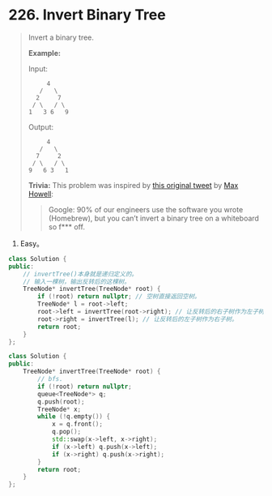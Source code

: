 # 226. Invert Binary Tree

> Invert a binary tree.
>
> **Example:**
>
> Input:
>
> ```
>      4
>    /   \
>   2     7
>  / \   / \
> 1   3 6   9
> ```
>
> Output:
>
> ```
>      4
>    /   \
>   7     2
>  / \   / \
> 9   6 3   1
> ```
>
> **Trivia:**
> This problem was inspired by [this original tweet](https://twitter.com/mxcl/status/608682016205344768) by [Max Howell](https://twitter.com/mxcl):
>
> > Google: 90% of our engineers use the software you wrote (Homebrew), but you can’t invert a binary tree on a whiteboard so f*** off.

1. Easy。

```cpp
class Solution {
public:
    // invertTree()本身就是递归定义的。
    // 输入一棵树，输出反转后的这棵树。
    TreeNode* invertTree(TreeNode* root) {
        if (!root) return nullptr; // 空树直接返回空树。
        TreeNode* l = root->left;
        root->left = invertTree(root->right); // 让反转后的右子树作为左子树。
        root->right = invertTree(l); // 让反转后的左子树作为右子树。
        return root;
    }
};
```

```cpp
class Solution {
public:
    TreeNode* invertTree(TreeNode* root) {
        // bfs.
        if (!root) return nullptr;
        queue<TreeNode*> q;
        q.push(root);
        TreeNode* x;
        while (!q.empty()) {
            x = q.front();
            q.pop();
            std::swap(x->left, x->right);
            if (x->left) q.push(x->left);
            if (x->right) q.push(x->right);
        }
        return root;
    }
};
```

